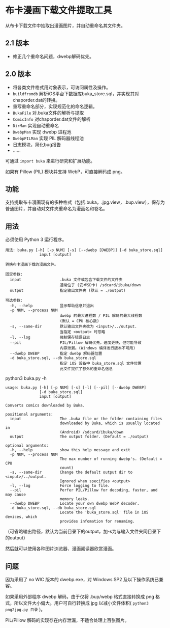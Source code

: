 布卡漫画下载文件提取工具
========================
从布卡下载文件中抽取出漫画图片，并自动重命名其文件夹。

## 2.1 版本
* 修正几个重命名问题，dwebp解码优先。

## 2.0 版本
* 将各类文件格式用对象表示，可访问属性及操作。
* `buildfromdb` 解析iOS平台下数据库buka_store.sql，并实现其对chaporder.dat的转换。
* 重写重命名部分，实现规范化的命名逻辑。
* `BukaFile` 对.buka文件的解析与提取
* `ComicInfo` 对chaporder.dat文件的解析
* `DirMan` 实现自动重命名
* `DwebpMan` 实现 dwebp 进程池
* `DwebpPILMan` 实现 PIL 解码器线程池
* 日志模块，简化bug报告
* ……

可通过 `import buka` 来进行研究和扩展功能。

如果有 Pillow (PIL) 模块并支持 WebP，可直接解码成 png。


## 功能
支持提取布卡漫画现有的多种格式（包括.buka，.jpg.view，.bup.view），保存为普通图片，并自动对文件夹重命名为漫画名和卷名。

## 用法

必须使用 Python 3 运行程序。

```
用法: buka.py [-h] [-p NUM] [-s] [--dwebp [DWEBP]] [-d buka_store.sql]
               input [output]

转换布卡漫画下载的漫画文件。

固定参数:
  input                 .buka 文件或包含下载文件的文件夹
                        通常位于 (安卓SD卡) /sdcard/ibuka/down
  output                指定输出文件夹 (默认 = ./output)

可选参数:
  -h, --help            显示帮助信息并退出
  -p NUM, --process NUM
                        dwebp 的最大进程数 / PIL 解码的最大线程数
                        (默认 = CPU 核心数)
  -s, --same-dir        默认输出文件夹改为 <input>/../output.
                        当指定 <output> 时忽略
  -l, --log             强制保存错误日志
  --pil                 PIL/Pillow 解码优先，速度更快，但可能导致
                        内存泄漏。(Windows 编译发行版本不可用)
  --dwebp DWEBP         指定 dwebp 解码器位置
  -d buka_store.sql, --db buka_store.sql
                        指定 iOS 设备中 buka_store.sql 文件位置
                        此文件提供了额外的重命名信息
```

python3 buka.py -h
```
usage: buka.py [-h] [-p NUM] [-s] [-l] [--pil] [--dwebp DWEBP]
               [-d buka_store.sql]
               input [output]

Converts comics downloaded by Buka.

positional arguments:
  input                 The .buka file or the folder containing files
                        downloaded by Buka, which is usually located in
                        (Android) /sdcard/ibuka/down
  output                The output folder. (Default = ./output)

optional arguments:
  -h, --help            show this help message and exit
  -p NUM, --process NUM
                        The max number of running dwebp's. (Default = CPU
                        count)
  -s, --same-dir        Change the default output dir to <input>/../output.
                        Ignored when specifies <output>
  -l, --log             Force logging to file.
  --pil                 Perfer PIL/Pillow for decoding, faster, and may cause
                        memory leaks.
  --dwebp DWEBP         Locate your own dwebp WebP decoder.
  -d buka_store.sql, --db buka_store.sql
                        Locate the 'buka_store.sql' file in iOS devices, which
                        provides infomation for renaming.
```

（可省略输出路径，默认为当前目录下的output，加-s为与输入文件夹同目录下的output）

然后就可以使用各种图片浏览器、漫画阅读器欣赏漫画。

## 问题
因为采用了 no WIC 版本的 dwebp.exe，对 Windows SP2 及以下操作系统已兼容。

如果采用外部程序 dwebp 解码，由于仅将 .bup/webp 格式直接转换成 png 格式，所以文件大小偏大。用户可自行转换成 jpg 以减小文件体积( `python3 png2jpg.py 目录` )。

PIL/Pillow 解码的实现存在内存泄漏，不适合处理上百张图片。
